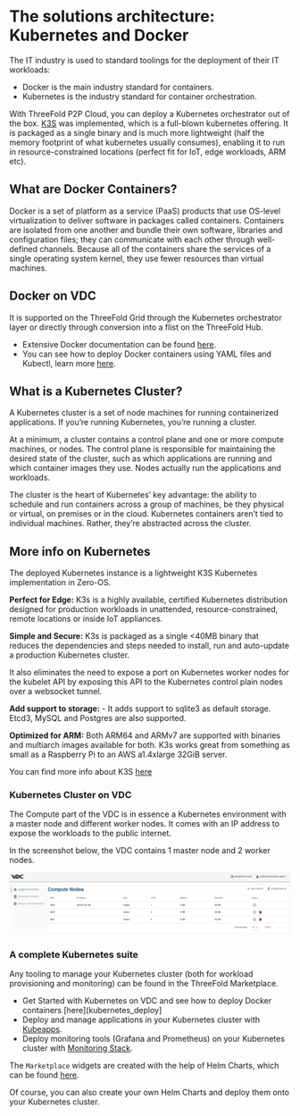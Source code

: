 # The solutions architecture: Kubernetes and Docker

The IT industry is used to standard toolings for the deployment of their IT workloads: 

- Docker is the main industry standard for containers.
- Kubernetes is the industry standard for container orchestration.

With ThreeFold P2P Cloud, you can deploy a Kubernetes orchestrator out of the box. [K3S](https://k3s.io) was implemented, which is a full-blown kubernetes offering.  It is packaged as a single binary and is much more lightweight (half the memory footprint of what kubernetes usually consumes), enabling it to run in resource-constrained locations (perfect fit for IoT, edge workloads, ARM etc). 

## What are Docker Containers?

Docker is a set of platform as a service (PaaS) products that use OS-level virtualization to deliver software in packages called containers. Containers are isolated from one another and bundle their own software, libraries and configuration files; they can communicate with each other through well-defined channels. Because all of the containers share the services of a single operating system kernel, they use fewer resources than virtual machines.

## Docker on VDC

It is supported on the ThreeFold Grid through the Kubernetes orchestrator layer or directly through conversion into a flist on the ThreeFold Hub. 

- Extensive Docker documentation can be found [here](https://docs.docker.com/).
- You can see how to deploy Docker containers using YAML files and Kubectl, learn more [here](https://docs.docker.com/get-started/kube-deploy/).

## What is a Kubernetes Cluster?

A Kubernetes cluster is a set of node machines for running containerized applications. If you’re running Kubernetes, you’re running a cluster.

At a minimum, a cluster contains a control plane and one or more compute machines, or nodes. The control plane is responsible for maintaining the desired state of the cluster, such as which applications are running and which container images they use. Nodes actually run the applications and workloads.

The cluster is the heart of Kubernetes’ key advantage: the ability to schedule and run containers across a group of machines, be they physical or virtual, on premises or in the cloud. Kubernetes containers aren’t tied to individual machines. Rather, they’re abstracted across the cluster.

## More info on Kubernetes

The deployed Kubernetes instance is a lightweight K3S Kubernetes implementation in Zero-OS.

**Perfect for Edge:** K3s is a highly available, certified Kubernetes distribution designed for production workloads in unattended, resource-constrained, remote locations or inside IoT appliances.

**Simple and Secure:** K3s is packaged as a single <40MB binary that reduces the dependencies and steps needed to install, run and auto-update a production Kubernetes cluster.

It also eliminates the need to expose a port on Kubernetes worker nodes for the kubelet API by exposing this API to the Kubernetes control plain nodes over a websocket tunnel. 

**Add support to storage:**  - It adds support to sqlite3 as default storage. Etcd3, MySQL and Postgres are also supported. 

**Optimized for ARM:** Both ARM64 and ARMv7 are supported with binaries and multiarch images available for both. K3s works great from something as small as a Raspberry Pi to an AWS a1.4xlarge 32GiB server.

You can find more info about K3S [here](https://github.com/rancher/k3s)

### Kubernetes Cluster on VDC

The Compute part of the VDC is in essence a Kubernetes environment with a master node and different worker nodes. It comes with an IP address to expose the workloads to the public internet. 

In the screenshot below, the VDC contains 1 master node and 2 worker nodes. 

![](img/evdc_compute_nodes.jpg)

### A complete Kubernetes suite

Any tooling to manage your Kubernetes cluster (both for workload provisioning and monitoring) can be found in the ThreeFold Marketplace. 

- Get Started with Kubernetes on VDC and see how to deploy Docker containers [here](kubernetes_deploy]
- Deploy and manage applications in your Kubernetes cluster with [Kubeapps](evdc_kubeapps). 
- Deploy monitoring tools (Grafana and Prometheus) on your Kubernetes cluster with [Monitoring Stack](evdc_monitoring_stack).

The `Marketplace` widgets are created with the help of Helm Charts, which can be found [here](https://github.com/threefoldtech/vdc-solutions-charts). 

Of course, you can also create your own Helm Charts and deploy them onto your Kubernetes cluster. 

